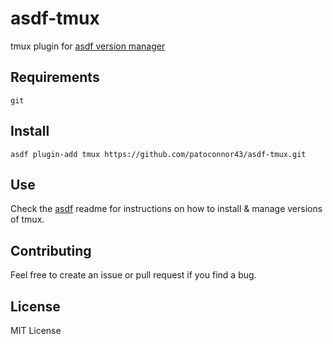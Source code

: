 # asdf-tmux
tmux plugin for [asdf version manager](https://github.com/asdf-vm/asdf)


## Requirements
`git`


## Install

```
asdf plugin-add tmux https://github.com/patoconnor43/asdf-tmux.git
```

## Use

Check the [asdf](https://github.com/asdf-vm/asdf) readme for instructions on how to install & manage versions of tmux.

## Contributing

Feel free to create an issue or pull request if you find a bug.

## License
MIT License
